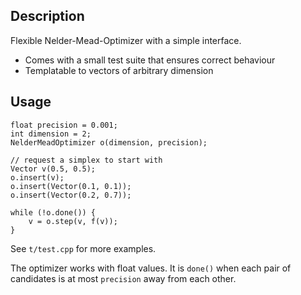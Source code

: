 Description
-----------

Flexible Nelder-Mead-Optimizer with a simple interface.

- Comes with a small test suite that ensures correct behaviour
- Templatable to vectors of arbitrary dimension

Usage
-----

    float precision = 0.001;
    int dimension = 2;
    NelderMeadOptimizer o(dimension, precision);

    // request a simplex to start with
    Vector v(0.5, 0.5);
    o.insert(v);
    o.insert(Vector(0.1, 0.1));
    o.insert(Vector(0.2, 0.7));
    
    while (!o.done()) {
        v = o.step(v, f(v));
    }

See `t/test.cpp` for more examples. 

The optimizer works with float values. It is `done()` when each pair of candidates is at most `precision` away from each other.
